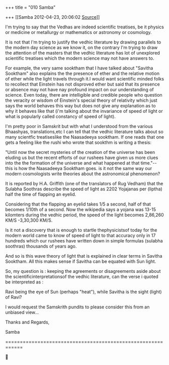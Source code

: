 +++
title = "010 Samba"

+++
[[Samba	2012-04-23, 20:06:02 [Source](https://groups.google.com/g/samskrita/c/Qsg6paLMUCo)]]



I'm trying to say that the Vedhas are indeed scientific treatises, be it physics or medicine or metallurgy or mathematics or astronomy or cosmology.

  

It is not that I'm trying to justify the vedhic literature by drawing parallels to the modern day science as we know it, on the contrary I'm trying to draw the attention of the masters that the vedhic literature has lot of unexplored scientific treatises which the modern science may not have answers to.

  

For example, the very same sooktham that I have talked about "Savitha Sooktham" also explains the the presence of ether and the relative motion of ether while the light travels through it.I would want scientific minded folks to recollect that Einstein has not disproved ether but said that its presence or absence may not have nay profound impact on our understanding of science. Even today, there are intelligible and credible people who question the veracity or wisdom of Einstein's special theory of relativity which just says the world behaves this way but does not give any explanation as to why it behaves like that (i'm talking about the invariance of speed of light or what is popularly called constancy of speed of light).

  

I'm pretty poor in Samskrit but with what I understood from the various Bhaashyas, translations,etc I can tell that the vedhic literature talks about so many scientfic treatiseslike the Naasadeeya sooktham. If one reads that one gets a feeling like the rushi who wrote that sookthm is writing a thesis:

  

"Until now the secret mysteries of the creation of the universe has been eluding us but the recent efforts of our rushees have given us more clues into the the formation of the universe and what happened at that time."-- this is how the Naasadeeya Sooktham goes. is it not the same way our modern cosmologists write theories about the astronomical phenomenon?

  

It is reported by H.A. Griffith (one of the translators of Rug Vedham) that the Sulabha Soothras describe the speed of light as 2202 Yojajanas per (liptha) half the time of flapping an eyelid.

  

Considering that the flapping an eyelid takes 1/5 a second, half of that becomes 1/10th of a second. Now the wikipedia says a yojana was 13-15 kilomters during the vedhic period, the speed of the light becomes 2,86,260 KM/S -3,30,300 KM/S.

  

Is it not a discovery that is enough to startle thephysicistsof today for the modern world came to know of speed of light to that accuracy only in 17 hundreds which our rushees have written down in simple formulas (sulabha soothras) thousands of years ago.

  

And so is this wave theory of light that is explained in clear terms in Savitha Sooktham. All this makes sense if Savitha can be equated with Sun light.

  

So, my question is : keeping the agreements or disagreements aside about the scientificinterpretationsof the vedhic literature, can the verse i quoted be interpreted as :

  

Ravi being the eye of Sun (perhaps "heat"), while Savitha is the sight (light) of Ravi?

  

I would request the Samskrith pundits to please consider this from an unbiased view...

  

Thanks and Regards,

Samba

============================================================



